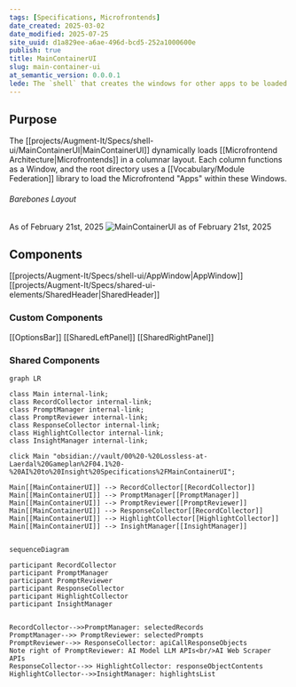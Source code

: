 ```yaml
---
tags: [Specifications, Microfrontends]
date_created: 2025-03-02
date_modified: 2025-07-25
site_uuid: d1a829ee-a6ae-496d-bcd5-252a1000600e
publish: true
title: MainContainerUI
slug: main-container-ui
at_semantic_version: 0.0.0.1
lede: The `shell` that creates the windows for other apps to be loaded into.
---
```


## Purpose
The [[projects/Augment-It/Specs/shell-ui/MainContainerUI|MainContainerUI]] dynamically loads [[Microfrontend Architecture|Microfrontends]] in a columnar layout. Each column functions as a Window, and the root directory uses a [[Vocabulary/Module Federation]] library to load the Microfrontend "Apps" within these Windows. 

###### Barebones Layout
As of February 21st, 2025
![MainContainerUI as of February 21st, 2025](https://i.imgur.com/v4QVUkM.gif)

## Components
[[projects/Augment-It/Specs/shell-ui/AppWindow|AppWindow]]
[[projects/Augment-It/Specs/shared-ui-elements/SharedHeader|SharedHeader]]




### Custom Components
[[OptionsBar]]
[[SharedLeftPanel]]
[[SharedRightPanel]]

### Shared Components


```mermaid
graph LR

class Main internal-link;
class RecordCollector internal-link;
class PromptManager internal-link;
class PromptReviewer internal-link;
class ResponseCollector internal-link;
class HighlightCollector internal-link;
class InsightManager internal-link;

click Main "obsidian://vault/00%20-%20Lossless-at-Laerdal%20Gameplan%2F04.1%20-%20AI%20to%20Insight%20Specifications%2FMainContainerUI";

Main[[MainContainerUI]] --> RecordCollector[[RecordCollector]]
Main[[MainContainerUI]] --> PromptManager[[PromptManager]]
Main[[MainContainerUI]] --> PromptReviewer[[PromptReviewer]]
Main[[MainContainerUI]] --> ResponseCollector[[RecordCollector]]
Main[[MainContainerUI]] --> HighlightCollector[[HighlightCollector]]
Main[[MainContainerUI]] --> InsightManager[[InsightManager]]


```

```mermaid
sequenceDiagram 

participant RecordCollector
participant PromptManager
participant PromptReviewer
participant ResponseCollector
participant HighlightCollector
participant InsightManager 


RecordCollector-->>PromptManager: selectedRecords
PromptManager-->> PromptReviewer: selectedPrompts
PromptReviewer-->> ResponseCollector: apiCallResponseObjects
Note right of PromptReviewer: AI Model LLM APIs<br/>AI Web Scraper APIs
ResponseCollector-->> HighlightCollector: responseObjectContents 
HighlightCollector-->>InsightManager: highlightsList
```
